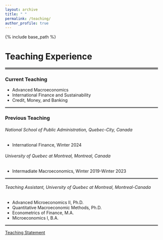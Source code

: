 ```yaml
---
layout: archive
title: " "
permalink: /teaching/
author_profile: true
---
```


{% include base_path %}
# Teaching Experience
<hr style="border-top: 5px solid #8c8b8b; width:100%;">

### Current Teaching
* Advanced Macroeconomics
* International Finance and Sustainability
* Credit, Money, and Banking

<hr style="border-top: 2px solid #8c8b8b; width:100%;">

### Previous Teaching
###### National School of Public Administration, Quebec-City, Canada
* International Finance, Winter 2024

###### University of Quebec at Montreal, Montreal, Canada
* Intermadiate Macroeconomics, Winter 2019-Winter 2023 

<hr style="border-top: 2px solid #8c8b8b; width:100%;">

###### Teaching Assistant, University of Quebec at Montreal, Montreal-Canada
* Advanced Microeconomics II, Ph.D. 
* Quantitative Macroeconomic Methods, Ph.D. 
* Econometrics of Finance, M.A. 
* Microeconomics I, B.A. 

<hr style="border-top: 2px solid #8c8b8b; width:100%;">

<a href="http://avoumatsodo.github.io/files/teaching_statement.pdf" target="_blank">Teaching Statement</a>

<!-- <a href="http://avoumatsodo.github.io/files/teaching_evaluation.pdf" target="_blank">Teaching Evaluations</a> -->







